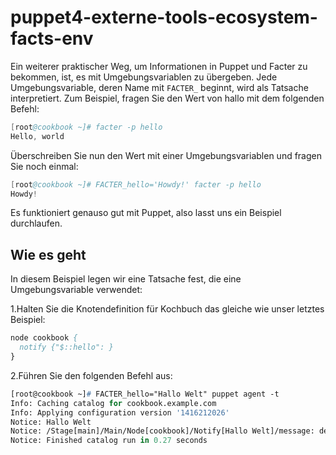 # puppet4-externe-tools-ecosystem-facts-env

Ein weiterer praktischer Weg, um Informationen in Puppet und Facter zu bekommen, ist, es mit Umgebungsvariablen zu übergeben. Jede Umgebungsvariable, deren Name mit `FACTER_` beginnt, wird als Tatsache interpretiert. Zum Beispiel, fragen Sie den Wert von hallo mit dem folgenden Befehl:

```s
[root@cookbook ~]# facter -p hello
Hello, world
```

Überschreiben Sie nun den Wert mit einer Umgebungsvariablen und fragen Sie noch einmal:

```s
[root@cookbook ~]# FACTER_hello='Howdy!' facter -p hello
Howdy!
```

Es funktioniert genauso gut mit Puppet, also lasst uns ein Beispiel durchlaufen.

## Wie es geht

In diesem Beispiel legen wir eine Tatsache fest, die eine Umgebungsvariable verwendet:

1.Halten Sie die Knotendefinition für Kochbuch das gleiche wie unser letztes Beispiel:

```pp
node cookbook {
  notify {"$::hello": }
}
```

2.Führen Sie den folgenden Befehl aus:

```pp
[root@cookbook ~]# FACTER_hello="Hallo Welt" puppet agent -t
Info: Caching catalog for cookbook.example.com
Info: Applying configuration version '1416212026'
Notice: Hallo Welt
Notice: /Stage[main]/Main/Node[cookbook]/Notify[Hallo Welt]/message: defined 'message' as 'Hallo Welt'
Notice: Finished catalog run in 0.27 seconds
```
